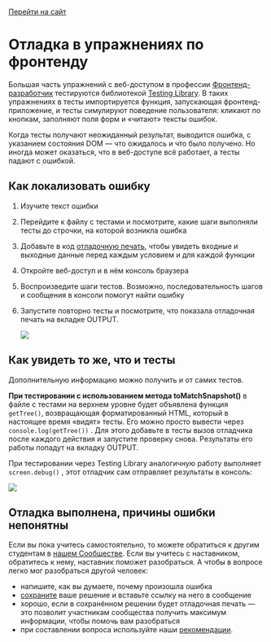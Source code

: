 [Перейти на сайт](https://ru.hexlet.io)

# Отладка в упражнениях по фронтенду

Большая часть упражнений с веб-доступом в профессии [Фронтенд-разработчик](https://ru.hexlet.io/programs/frontend) тестируются библиотекой [Testing Library](https://testing-library.com/). В таких упражнениях в тесты импортируется функция, запускающая фронтенд-приложение, и тесты симулируют поведение пользователя: кликают по кнопкам, заполняют поля форм и «читают» тексты ошибок.

Когда тесты получают неожиданный результат, выводится ошибка, с указанием состояния DOM — что ожидалось и что было получено. Но иногда может оказаться, что в веб-доступе всё работает, а тесты падают с ошибкой.

## Как локализовать ошибку

1. Изучите текст ошибки
2. Перейдите к файлу с тестами и посмотрите, какие шаги выполняли тесты до строчки, на которой возникла ошибка
3. Добавьте в код [отладочную печать](https://ru.hexlet.io/courses/programming-basics/lessons/debug/theory_unit), чтобы увидеть входные и выходные данные перед каждым условием и для каждой функции
4. Откройте веб-доступ и в нём консоль браузера
5. Воспроизведите шаги тестов. Возможно, последовательность шагов и сообщения в консоли помогут найти ошибку
6. Запустите повторно тесты и посмотрите, что показала отладочная печать на вкладке OUTPUT.

   ![](https://files.carrotquest.app/knowledge-bases-images/articles/64033/64033-1727346452561-nizslihz.jpeg)

## Как увидеть то же, что и тесты

Дополнительную информацию можно получить и от самих тестов.

**При тестировании с использованием метода toMatchSnapshot()** в файле с тестами на верхнем уровне будет объявлена функция `getTree()`, возвращающая форматированный HTML, который в настоящее время «видят» тесты. Его можно просто вывести через `console.log(getTree())` . Для этого добавьте в тесты вызов отладчика после каждого действия и запустите проверку снова. Результаты его работы попадут на вкладку OUTPUT.

При тестировании через Testing Library аналогичную работу выполняет `screen.debug()` , этот отладчик сам отправляет результаты в консоль:

![](https://files.carrotquest.app/knowledge-bases-images/articles/64033/64033-1727346452352-slyzmx8k.jpeg)

## Отладка выполнена, причины ошибки непонятны

Если вы пока учитесь самостоятельно, то можете обратиться к другим студентам в [нашем Сообществе](https://help.hexlet.io/ru/articles/111445-slack-soobshhestvo-xeksleta). Если вы учитесь с наставником, обратитесь к нему, наставник поможет разобраться. А чтобы в вопросе легко мог разобраться другой человек:

* напишите, как вы думаете, почему произошла ошибка
* [сохраните](https://help.hexlet.io/ru/articles/111135-kod-revyu) ваше решение и вставьте ссылку на него в сообщение
* хорошо, если в сохранённом решении будет отладочная печать — это позволит участникам сообщества получить максимум информации, чтобы помочь вам разобраться
* при составлении вопроса используйте наши [рекомендации](https://help.hexlet.io/ru/articles/111495-kak-pravilno-zadavat-voprosy).
